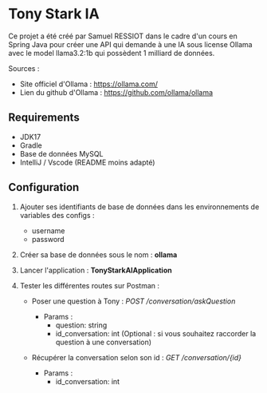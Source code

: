 # Tony Stark IA

Ce projet a été créé par Samuel RESSIOT dans le cadre d'un cours en Spring Java pour créer une API qui demande à une IA sous license Ollama avec le model llama3.2:1b qui possèdent 1 milliard de données.

Sources :
- Site officiel d'Ollama : <https://ollama.com/>
- Lien du github d'Ollama : <https://github.com/ollama/ollama>

## Requirements

- JDK17
- Gradle
- Base de données MySQL
- IntelliJ / Vscode (README moins adapté)

## Configuration

1. Ajouter ses identifiants de base de données dans les environnements de variables des configs :
    - username
    - password


2. Créer sa base de données sous le nom : **ollama**

3. Lancer l'application : **TonyStarkAIApplication**

4. Tester les différentes routes sur Postman :
    - Poser une question à Tony : *POST /conversation/askQuestion*
        - Params :
            - question: string
            - id_conversation: int (Optional : si vous souhaitez raccorder la question à une conversation)

    - Récupérer la conversation selon son id : *GET /conversation/{id}*
        - Params :
            - id_conversation: int
